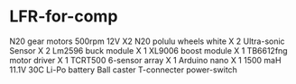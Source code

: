 # LFR-for-comp

N20 gear motors 500rpm 12V X2 
N20 polulu wheels white X 2
Ultra-sonic Sensor X 2
Lm2596 buck module X 1
XL9006 boost module X 1
TB6612fng motor driver X 1
TCRT500 6-sensor array X 1
Arduino nano X 1
1500 maH 11.1V 30C Li-Po battery 
Ball caster
T-connecter
power-switch 
